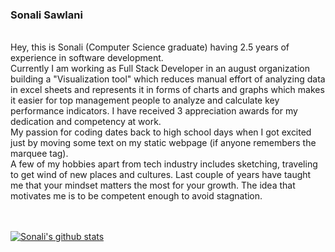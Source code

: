 ### Sonali Sawlani
<br>
Hey, this is Sonali (Computer Science graduate) having 2.5 years of experience in software development.
<br>
Currently I am working as Full Stack Developer in an august organization building a "Visualization tool" which reduces manual effort of analyzing data in excel sheets and represents it in forms of charts and graphs which makes it easier for top management people to analyze and calculate key performance indicators. I have received 3 appreciation awards for my dedication and competency at work.
<br>
My passion for coding dates back to high school days when I got excited just by moving some text on my static webpage (if anyone remembers the marquee tag). 
<br>
A few of my hobbies apart from tech industry includes sketching, traveling to get wind of new places and cultures. Last couple of years have taught me that your mindset matters the most for your growth. The idea that motivates me is to be competent enough to avoid stagnation.
<br>
<br>
<br>

[![Sonali's github stats](https://github-readme-stats.vercel.app/api?username=sonali-sawlani&count_private=true&show_icons=true&theme=radical)](https://github.com/sonali-sawlani/github-readme-stats)
<!--
**sonali-sawlani/sonali-sawlani** is a ✨ _special_ ✨ repository because its `README.md` (this file) appears on your GitHub profile.

Here are some ideas to get you started:

- 🔭 I’m currently working on ...
- 🌱 I’m currently learning ...
- 👯 I’m looking to collaborate on ...
- 🤔 I’m looking for help with ...
- 💬 Ask me about ...
- 📫 How to reach me: ...
- 😄 Pronouns: ...
- ⚡ Fun fact: ...
-->
